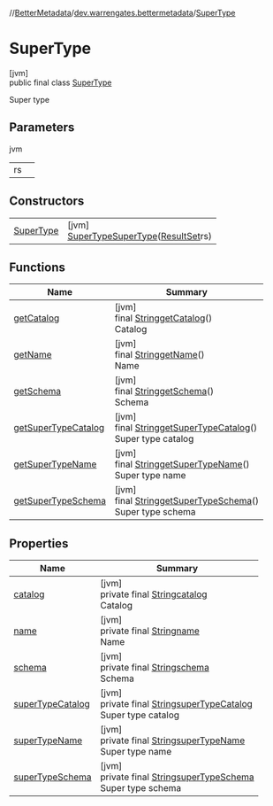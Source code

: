 //[BetterMetadata](../../../index.md)/[dev.warrengates.bettermetadata](../index.md)/[SuperType](index.md)

# SuperType

[jvm]\
public final class [SuperType](index.md)

Super type

## Parameters

jvm

| | |
|---|---|
| rs |  |

## Constructors

| | |
|---|---|
| [SuperType](-super-type.md) | [jvm]<br>[SuperType](index.md)[SuperType](-super-type.md)([ResultSet](https://docs.oracle.com/javase/8/docs/api/java/sql/ResultSet.html)rs) |

## Functions

| Name | Summary |
|---|---|
| [getCatalog](get-catalog.md) | [jvm]<br>final [String](https://docs.oracle.com/javase/8/docs/api/java/lang/String.html)[getCatalog](get-catalog.md)()<br>Catalog |
| [getName](get-name.md) | [jvm]<br>final [String](https://docs.oracle.com/javase/8/docs/api/java/lang/String.html)[getName](get-name.md)()<br>Name |
| [getSchema](get-schema.md) | [jvm]<br>final [String](https://docs.oracle.com/javase/8/docs/api/java/lang/String.html)[getSchema](get-schema.md)()<br>Schema |
| [getSuperTypeCatalog](get-super-type-catalog.md) | [jvm]<br>final [String](https://docs.oracle.com/javase/8/docs/api/java/lang/String.html)[getSuperTypeCatalog](get-super-type-catalog.md)()<br>Super type catalog |
| [getSuperTypeName](get-super-type-name.md) | [jvm]<br>final [String](https://docs.oracle.com/javase/8/docs/api/java/lang/String.html)[getSuperTypeName](get-super-type-name.md)()<br>Super type name |
| [getSuperTypeSchema](get-super-type-schema.md) | [jvm]<br>final [String](https://docs.oracle.com/javase/8/docs/api/java/lang/String.html)[getSuperTypeSchema](get-super-type-schema.md)()<br>Super type schema |

## Properties

| Name | Summary |
|---|---|
| [catalog](index.md#830685884%2FProperties%2F-1216412040) | [jvm]<br>private final [String](https://docs.oracle.com/javase/8/docs/api/java/lang/String.html)[catalog](index.md#830685884%2FProperties%2F-1216412040)<br>Catalog |
| [name](index.md#-193458790%2FProperties%2F-1216412040) | [jvm]<br>private final [String](https://docs.oracle.com/javase/8/docs/api/java/lang/String.html)[name](index.md#-193458790%2FProperties%2F-1216412040)<br>Name |
| [schema](index.md#-2076740284%2FProperties%2F-1216412040) | [jvm]<br>private final [String](https://docs.oracle.com/javase/8/docs/api/java/lang/String.html)[schema](index.md#-2076740284%2FProperties%2F-1216412040)<br>Schema |
| [superTypeCatalog](index.md#784844097%2FProperties%2F-1216412040) | [jvm]<br>private final [String](https://docs.oracle.com/javase/8/docs/api/java/lang/String.html)[superTypeCatalog](index.md#784844097%2FProperties%2F-1216412040)<br>Super type catalog |
| [superTypeName](index.md#-704831179%2FProperties%2F-1216412040) | [jvm]<br>private final [String](https://docs.oracle.com/javase/8/docs/api/java/lang/String.html)[superTypeName](index.md#-704831179%2FProperties%2F-1216412040)<br>Super type name |
| [superTypeSchema](index.md#415632927%2FProperties%2F-1216412040) | [jvm]<br>private final [String](https://docs.oracle.com/javase/8/docs/api/java/lang/String.html)[superTypeSchema](index.md#415632927%2FProperties%2F-1216412040)<br>Super type schema |
